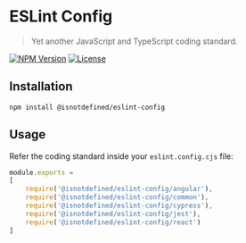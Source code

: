 ESLint Config
=============

> Yet another JavaScript and TypeScript coding standard.

[![NPM Version](https://img.shields.io/npm/v/@isnotdefined/eslint-config.svg)](https://npmjs.com/package/@isnotdefined/eslint-config)
[![License](https://img.shields.io/npm/l/@isnotdefined/eslint-config.svg)](https://npmjs.com/package/@isnotdefined/eslint-config)


Installation
------------

```
npm install @isnotdefined/eslint-config
```


Usage
-----

Refer the coding standard inside your `eslint.config.cjs` file:

```js
module.exports =
[
	require('@isnotdefined/eslint-config/angular'),
	require('@isnotdefined/eslint-config/common'),
	require('@isnotdefined/eslint-config/cypress'),
	require('@isnotdefined/eslint-config/jest'),
	require('@isnotdefined/eslint-config/react')
]
```
